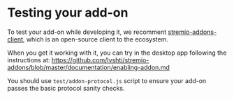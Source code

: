 # Testing your add-on

To test your add-on while developing it, we recomment [stremio-addons-client](http://github.com/Stremio/stremio-addons-client), which is an open-source client to the ecosystem.

When you get it working with it, you can try in the desktop app following the instructions at: https://github.com/Ivshti/stremio-addons/blob/master/documentation/enabling-addon.md

You should use `test/addon-protocol.js` script to ensure your add-on passes the basic protocol sanity checks. 
